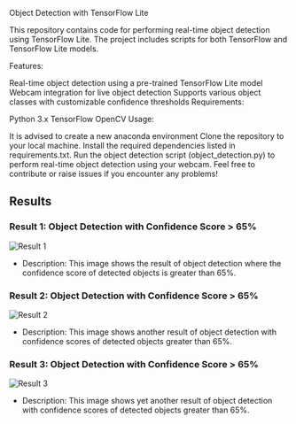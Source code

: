 


Object Detection with TensorFlow Lite

This repository contains code for performing real-time object detection using TensorFlow Lite. The project includes scripts for both TensorFlow and TensorFlow Lite models.

Features:

Real-time object detection using a pre-trained TensorFlow Lite model
Webcam integration for live object detection
Supports various object classes with customizable confidence thresholds
Requirements:

Python 3.x
TensorFlow
OpenCV
Usage:

It is advised to create a new anaconda environment
Clone the repository to your local machine.
Install the required dependencies listed in requirements.txt.
Run the object detection script (object_detection.py) to perform real-time object detection using your webcam.
Feel free to contribute or raise issues if you encounter any problems!
## Results

### Result 1: Object Detection with Confidence Score > 65%

![Result 1](images/Screenshot%202024-04-19%20204601.png)
- Description: This image shows the result of object detection where the confidence score of detected objects is greater than 65%.

### Result 2: Object Detection with Confidence Score > 65%

![Result 2](images/Screenshot%202024-04-19%20234536.png)
- Description: This image shows another result of object detection with confidence scores of detected objects greater than 65%.

### Result 3: Object Detection with Confidence Score > 65%

![Result 3](images/Screenshot%202024-04-19%20234613.png)
- Description: This image shows yet another result of object detection with confidence scores of detected objects greater than 65%.

